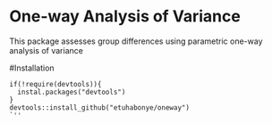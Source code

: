 # One-way Analysis of Variance

This package assesses group differences using parametric
one-way analysis of variance

#Installation

```
if(!require(devtools)){
  instal.packages("devtools")
}
devtools::install_github("etuhabonye/oneway")
`''
